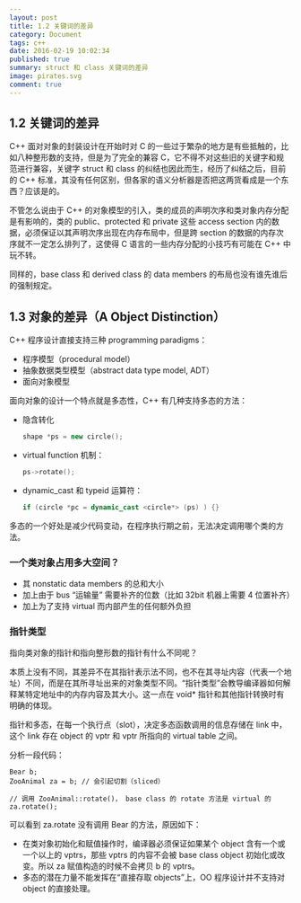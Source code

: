 ```yaml
---
layout: post
title: 1.2 关键词的差异
category: Document
tags: c++
date: 2016-02-19 10:02:34
published: true
summary: struct 和 class 关键词的差异
image: pirates.svg
comment: true
---
```


## 1.2 关键词的差异

C++ 面对对象的封装设计在开始时对 C 的一些过于繁杂的地方是有些抵触的，比如八种整形数的支持，但是为了完全的兼容 C，它不得不对这些旧的关键字和规范进行兼容，关键字 struct 和 class 的纠结也因此而生，经历了纠结之后，目前的 C++ 标准，其没有任何区别，但各家的语义分析器是否把这两货看成是一个东西？应该是的。


不管怎么说由于 C++ 的对象模型的引入，类的成员的声明次序和类对象内存分配是有影响的，类的 public、protected 和 private 这些 access section 内的数据，必须保证以其声明次序出现在内存布局中，但是跨 section 的数据的内存次序就不一定怎么排列了，这使得 C 语言的一些内存分配的小技巧有可能在 C++ 中玩不转。

同样的，base class 和 derived class 的 data members 的布局也没有谁先谁后的强制规定。


## 1.3 对象的差异（A Object Distinction）

C++ 程序设计直接支持三种 programming paradigms：

- 程序模型（procedural model）
- 抽象数据类型模型（abstract data type model, ADT）
- 面向对象模型

面向对象的设计一个特点就是多态性，C++ 有几种支持多态的方法：

- 隐含转化

    ```C++
    shape *ps = new circle();
    ```

- virtual function 机制：

    ```C++
    ps->rotate();
    ```

- dynamic_cast 和 typeid 运算符：

    ```C++
    if (circle *pc = dynamic_cast <circle*> (ps) ) {}
    ```

多态的一个好处是减少代码变动，在程序执行期之前，无法决定调用哪个类的方法。

### 一个类对象占用多大空间？

- 其 nonstatic data members 的总和大小
- 加上由于 bus “运输量” 需要补齐的位数（比如 32bit 机器上需要 4 位置补齐）
- 加上为了支持 virtual 而内部产生的任何额外负担


### 指针类型

指向类对象的指针和指向整形数的指针有什么不同呢？

本质上没有不同，其差异不在其指针表示法不同，也不在其寻址内容（代表一个地址）不同，而是在其所寻址出来的对象类型不同。“指针类型”会教导编译器如何解释某特定地址中的内存内容及其大小。这一点在 void* 指针和其他指针转换时有明确的体现。

指针和多态，在每一个执行点（slot），决定多态函数调用的信息存储在 link 中，这个 link 存在 object 的 vptr 和 vptr 所指向的 virtual table 之间。


分析一段代码：

```C+
Bear b;
ZooAnimal za = b; // 会引起切割（sliced）

// 调用 ZooAnimal::rotate()， base class 的 rotate 方法是 virtual 的
za.rotate();
```

可以看到 za.rotate 没有调用 Bear 的方法，原因如下：

- 在类对象初始化和赋值操作时，编译器必须保证如果某个  object 含有一个或一个以上的 vptrs，那些 vptrs 的内容不会被 base class object 初始化或改变。所以 za 赋值构造的时候不会拷贝 b 的 vptrs。
- 多态的潜在力量不能发挥在“直接存取 objects”上，OO 程序设计并不支持对 object 的直接处理。


